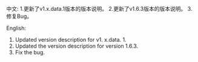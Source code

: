 中文:
1.更新了v1.x.data.1版本的版本说明。
2.更新了v1.6.3版本的版本说明。
3.修复Bug。

English:
1. Updated version description for v1. x.data. 1.
2. Updated the version description for version 1.6.3.
3. Fix the bug.